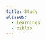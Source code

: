 ```yaml
---
title: Study
aliases:
  - learnings
  - biblio
---
```

<script async src="https://www.googletagmanager.com/gtag/js?id=G-YT94GSHYN1"></script>
<script>
  window.dataLayer = window.dataLayer || [];
  function gtag(){dataLayer.push(arguments);}
  gtag('js', new Date());

  gtag('config', 'G-YT94GSHYN1');
</script>



